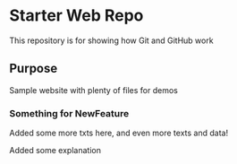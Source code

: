 # Starter Web Repo

This repository is for showing how Git and GitHub work

## Purpose

Sample website with plenty of files for demos

### Something for NewFeature

Added some more txts here, and even more texts and data!

Added some explanation